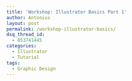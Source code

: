 ```yaml
---
title: 'Workshop: Illustrator Basics Part 1'
author: Antonius
layout: post
permalink: /workshop-illustrator-basics/
dsq_thread_id:
  - 853741445
categories:
  - Illustrator
  - Tutorial
tags:
  - Graphic Design
---
```

# 

